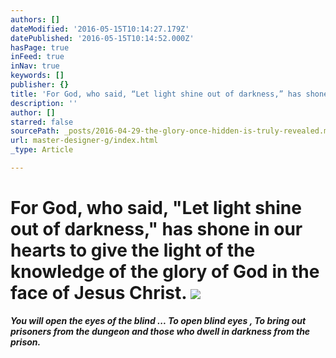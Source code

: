 ```yaml
---
authors: []
dateModified: '2016-05-15T10:14:27.179Z'
datePublished: '2016-05-15T10:14:52.000Z'
hasPage: true
inFeed: true
inNav: true
keywords: []
publisher: {}
title: 'For God, who said, “Let light shine out of darkness,” has shone in our hearts to give the light of the knowledge of the glory of God in the face of Jesus Christ. '
description: ''
author: []
starred: false
sourcePath: _posts/2016-04-29-the-glory-once-hidden-is-truly-revealed.md
url: master-designer-g/index.html
_type: Article

---
```

# For God, who said, "Let light shine out of darkness," has shone in our hearts to give the light of the knowledge of the glory of God in the face of Jesus Christ. ![](https://the-grid-user-content.s3-us-west-2.amazonaws.com/10797a56-1cd1-4d84-983b-7f95d33f57d7.jpg)

_**You will open the eyes of the blind ... To open blind eyes , To bring out prisoners from the dungeon and those who dwell in darkness from the prison.**_